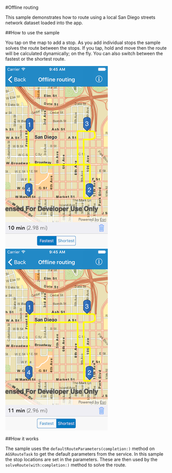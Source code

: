#Offline routing

This sample demonstrates how to route using a local San Diego streets network dataset loaded into the app.


##How to use the sample

You tap on the map to add a stop. As you add individual stops the sample solves the route between the stops. If you tap, hold and move then the route will be calculated dynamically; on the fly. You can also switch between the fastest or the shortest route.


![](image1.png)
![](image2.png)


##How it works

The sample uses the `defaultRouteParameters(completion:)` method on `AGSRouteTask` to get the default parameters from the service. In this sample the stop locations are set in the parameters. These are then used by the `solveRoute(with:completion:)` method to solve the route.



